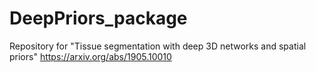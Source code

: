 # DeepPriors_package
Repository for "Tissue segmentation with deep 3D networks and spatial priors" https://arxiv.org/abs/1905.10010

